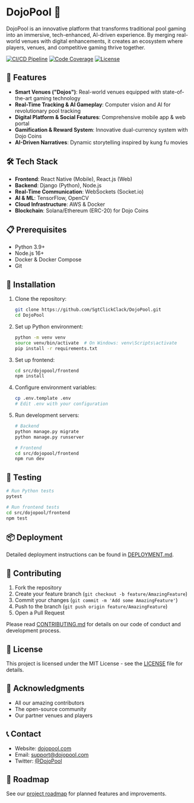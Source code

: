 # DojoPool 🎱

DojoPool is an innovative platform that transforms traditional pool gaming into an immersive, tech-enhanced, AI-driven experience. By merging real-world venues with digital enhancements, it creates an ecosystem where players, venues, and competitive gaming thrive together.

[![CI/CD Pipeline](https://github.com/SgtClickClack/DojoPool/actions/workflows/ci.yml/badge.svg)](https://github.com/SgtClickClack/DojoPool/actions/workflows/ci.yml)
[![Code Coverage](https://codecov.io/gh/SgtClickClack/DojoPool/branch/main/graph/badge.svg)](https://codecov.io/gh/SgtClickClack/DojoPool)
[![License](https://img.shields.io/github/license/SgtClickClack/DojoPool)](LICENSE)

## 🚀 Features

- **Smart Venues ("Dojos")**: Real-world venues equipped with state-of-the-art gaming technology
- **Real-Time Tracking & AI Gameplay**: Computer vision and AI for revolutionary pool tracking
- **Digital Platform & Social Features**: Comprehensive mobile app & web portal
- **Gamification & Reward System**: Innovative dual-currency system with Dojo Coins
- **AI-Driven Narratives**: Dynamic storytelling inspired by kung fu movies

## 🛠️ Tech Stack

- **Frontend**: React Native (Mobile), React.js (Web)
- **Backend**: Django (Python), Node.js
- **Real-Time Communication**: WebSockets (Socket.io)
- **AI & ML**: TensorFlow, OpenCV
- **Cloud Infrastructure**: AWS & Docker
- **Blockchain**: Solana/Ethereum (ERC-20) for Dojo Coins

## 📋 Prerequisites

- Python 3.9+
- Node.js 16+
- Docker & Docker Compose
- Git

## 🔧 Installation

1. Clone the repository:
   ```bash
   git clone https://github.com/SgtClickClack/DojoPool.git
   cd DojoPool
   ```

2. Set up Python environment:
   ```bash
   python -m venv venv
   source venv/bin/activate  # On Windows: venv\Scripts\activate
   pip install -r requirements.txt
   ```

3. Set up frontend:
   ```bash
   cd src/dojopool/frontend
   npm install
   ```

4. Configure environment variables:
   ```bash
   cp .env.template .env
   # Edit .env with your configuration
   ```

5. Run development servers:
   ```bash
   # Backend
   python manage.py migrate
   python manage.py runserver

   # Frontend
   cd src/dojopool/frontend
   npm run dev
   ```

## 🧪 Testing

```bash
# Run Python tests
pytest

# Run frontend tests
cd src/dojopool/frontend
npm test
```

## 📦 Deployment

Detailed deployment instructions can be found in [DEPLOYMENT.md](docs/DEPLOYMENT.md).

## 🤝 Contributing

1. Fork the repository
2. Create your feature branch (`git checkout -b feature/AmazingFeature`)
3. Commit your changes (`git commit -m 'Add some AmazingFeature'`)
4. Push to the branch (`git push origin feature/AmazingFeature`)
5. Open a Pull Request

Please read [CONTRIBUTING.md](CONTRIBUTING.md) for details on our code of conduct and development process.

## 📄 License

This project is licensed under the MIT License - see the [LICENSE](LICENSE) file for details.

## 🙏 Acknowledgments

- All our amazing contributors
- The open-source community
- Our partner venues and players

## 📞 Contact

- Website: [dojopool.com](https://dojopool.com)
- Email: support@dojopool.com
- Twitter: [@DojoPool](https://twitter.com/DojoPool)

## 🔮 Roadmap

See our [project roadmap](docs/ROADMAP.md) for planned features and improvements. 